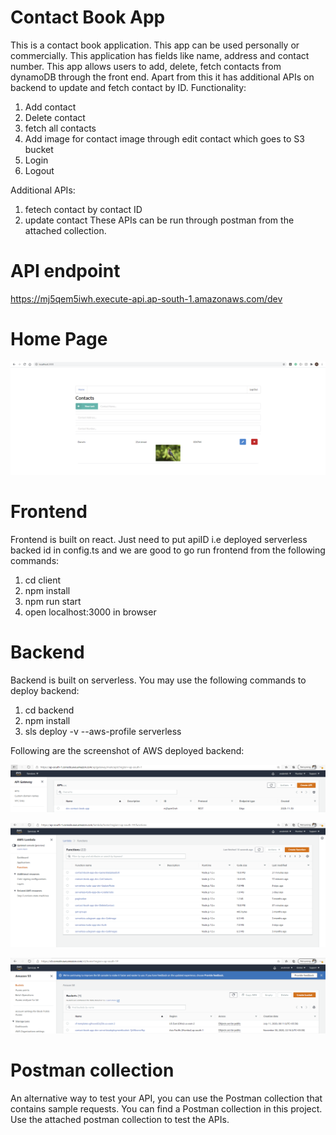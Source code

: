 # Contact Book App

This is a contact book application. This app can be used personally or commercially. This application has fields like name, address and contact number. This app allows users to add, delete, fetch contacts from dynamoDB through the front end. Apart from this it has additional APIs on backend to update and fetch contact by ID.
Functionality:
1. Add contact
2. Delete contact
3. fetch all contacts
4. Add image for contact image through edit contact which goes to S3 bucket
5. Login
6. Logout


Additional APIs:
1. fetech contact by contact ID
2. update contact
These APIs can be run through postman from the attached collection.

# API endpoint

https://mj5qem5iwh.execute-api.ap-south-1.amazonaws.com/dev

# Home Page

![](images/homePage.PNG)

# Frontend

Frontend is built on react. Just need to put apiID i.e deployed serverless backed id in config.ts and we are good to go run frontend from the following commands:
1. cd client
2. npm install
3. npm run start
4. open localhost:3000 in browser

# Backend

Backend is built on serverless. You may use the following commands to deploy backend:
1. cd backend
2. npm install
3. sls deploy -v --aws-profile serverless

Following are the screenshot of AWS deployed backend:

![](images/API.PNG)

![](images/lambda.PNG)

![](images/s3.PNG)

# Postman collection

An alternative way to test your API, you can use the Postman collection that contains sample requests. You can find a Postman collection in this project. Use the attached postman collection to test the APIs.
